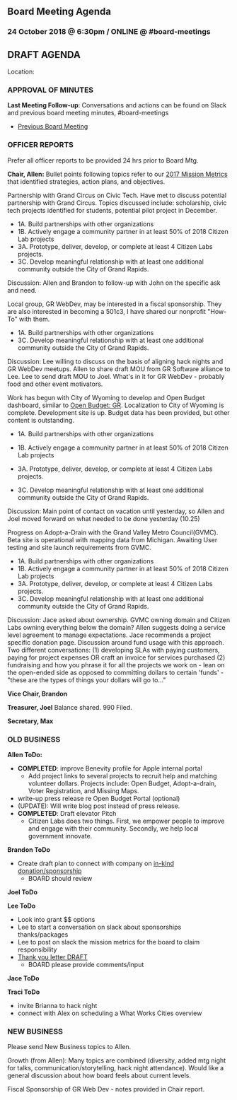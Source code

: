 
## Board Meeting Agenda
### 24 October 2018 @ 6:30pm / ONLINE @ #board-meetings

## DRAFT AGENDA

Location:

### APPROVAL OF MINUTES
**Last Meeting Follow-up**: Conversations and actions can be found on Slack and previous board meeting minutes, #board-meetings
 - [Previous Board Meeting](https://github.com/citizenlabsgr/community/blob/master/governance/bd_minutes/2018-05-07.md)

### OFFICER REPORTS
Prefer all officer reports to be provided 24 hrs prior to Board Mtg.

**Chair, Allen:**
Bullet points following topics refer to our [2017 Mission Metrics](https://docs.google.com/spreadsheets/d/1Tzme6WZeo0oJ-iRoUB4Pr8DhoMGiBHZNyeV0Pr0l98I/edit#gid=1234716011) that identified strategies, action plans, and objectives.

Partnership with Grand Circus on Civic Tech. Have met to discuss potential partnership with Grand Circus. Topics discussed include: scholarship, civic tech projects identified for students, potential pilot project in December.
- 1A. Build partnerships with other organizations
- 1B. Actively engage a community partner in at least 50% of 2018 Citizen Lab projects
- 3A. Prototype, deliver, develop, or complete at least 4 Citizen Labs projects.			
- 3C. Develop meaningful relationship with at least one additional community outside the City of Grand Rapids.

Discussion:
Allen and Brandon to follow-up with John on the specific ask and need.

Local group, GR WebDev, may be interested in a fiscal sponsorship. They are also interested in becoming a 501c3, I have shared our nonprofit "How-To" with them.
- 1A. Build partnerships with other organizations
- 3C. Develop meaningful relationship with at least one additional community outside the City of Grand Rapids.

Discussion:
Lee willing to discuss on the basis of aligning hack nights and GR WebDev meetups. 
Allen to share draft MOU from GR Software alliance to Lee.
Lee to send draft MOU to Joel. 
What's in it for GR WebDev - probably food and other event motivators.

Work has begun with City of Wyoming to develop and Open Budget dashboard, similar to [Open Budget: GR](https://grbudget.citizenlabs.org). Localization to City of Wyoming is complete. Development site is up. Budget data has been provided, but other content is outstanding.
- 1A. Build partnerships with other organizations
- 1B. Actively engage a community partner in at least 50% of 2018 Citizen Lab projects

- 3A. Prototype, deliver, develop, or complete at least 4 Citizen Labs projects.			
- 3C. Develop meaningful relationship with at least one additional community outside the City of Grand Rapids.

Discussion:
Main point of contact on vacation until yesterday, so Allen and Joel moved forward on what needed to be done yesterday (10.25)

Progress on Adopt-a-Drain with the Grand Valley Metro Council(GVMC). Beta site is operational with mapping data from Michigan. Awaiting User testing and site launch requirements from GVMC.
 - 1A. Build partnerships with other organizations
 - 1B. Actively engage a community partner in at least 50% of 2018 Citizen Lab projects
 - 3A. Prototype, deliver, develop, or complete at least 4 Citizen Labs projects.			
 - 3C. Develop meaningful relationship with at least one additional community outside the City of Grand Rapids.

Discussion:
Jace asked about ownership. GVMC owning domain and Citizen Labs owning everything below the domain? 
Allen suggests doing a service level agreement to manage expectations. 
Jace recommends a project specific donation page. Discussion around fund usage with this approach.
Two different conversations: 
(1) developing SLAs with paying customers, paying for project expenses OR craft an invoice for services purchased
(2) fundraising and how you phrase it for all the projects we work on - lean on the open-ended side as opposed to committing dollars to certain 'funds' - "these are the types of things your dollars will go to..."

**Vice Chair, Brandon**

**Treasurer, Joel**
Balance shared. 990 Filed.

**Secretary, Max**

### OLD BUSINESS

**Allen ToDo:**

- **COMPLETED**: improve Benevity profile for Apple internal portal
  - Add project links to several projects to recruit help and matching volunteer dollars. Projects include: Open Budget, Adopt-a-drain, Voter Registration, and Missing Maps.
- write-up press release re Open Budget Portal (optional)
 - (UPDATE): Will write blog post instead of press release.
- **COMPLETED**: Draft elevator Pitch
  - Citizen Labs does two things. First, we empower people to improve and engage with their community. Secondly, we help local government innovate.

**Brandon ToDo**
- Create draft plan to connect with company on [in-kind donation/sponsorship](https://docs.google.com/document/d/1HJU-dN8nKQLq_Q08W2UlmNcZx7QyJHQs_0eyB7zX93Q/edit)
  - BOARD should review

**Joel ToDo**

**Lee ToDo**
- Look into grant $$ options
- Lee to start a conversation on slack about sponsorships thanks/packages
- Lee to post on slack the mission metrics for the board to claim responsibility
- [Thank you letter DRAFT](https://docs.google.com/document/d/12YBzs4F4vITX2rgQojzuEbEpAiVwTrphYohfE4hjepA/edit)
  - BOARD please provide comments/input

**Jace ToDo**

**Traci ToDo**
- invite Brianna to hack night
- connect with Alex on scheduling a What Works Cities overview

### NEW BUSINESS
Please send New Business topics to Allen.

Growth (from Allen): Many topics are combined (diversity, added mtg night for talks, communication/storytelling, hack night attendance). Would like a general discussion about how board feels about current levels.

Fiscal Sponsorship of GR Web Dev - notes provided in Chair report.
